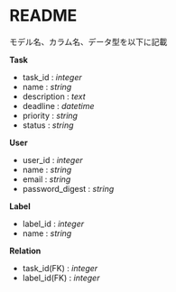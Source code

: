 # README

モデル名、カラム名、データ型を以下に記載

**Task**

* task_id : _integer_
* name : _string_
* description : _text_
* deadline : _datetime_
* priority : _string_
* status : _string_

**User**

* user_id : _integer_
* name : _string_
* email : _string_
* password_digest : _string_

**Label**

* label_id : _integer_
* name : _string_

**Relation**

* task_id(FK) : _integer_
* label_id(FK) : _integer_
